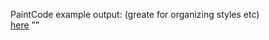 
PaintCode example output: (greate for organizing styles etc)  
[here](http://www.raywenderlich.com/36341/paintcode-tutorial-dynamic-buttons) ””